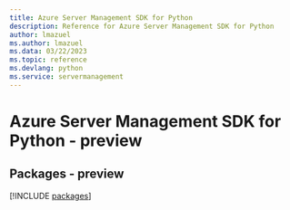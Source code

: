 ```yaml
---
title: Azure Server Management SDK for Python
description: Reference for Azure Server Management SDK for Python
author: lmazuel
ms.author: lmazuel
ms.data: 03/22/2023
ms.topic: reference
ms.devlang: python
ms.service: servermanagement
---
```

# Azure Server Management SDK for Python - preview
## Packages - preview
[!INCLUDE [packages](server-management-index.md)]